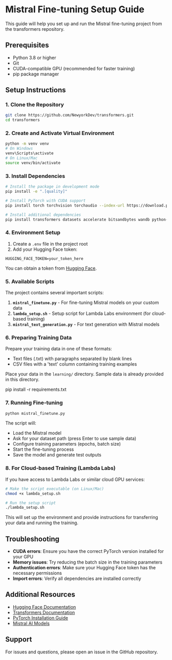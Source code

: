 # Mistral Fine-tuning Setup Guide

This guide will help you set up and run the Mistral fine-tuning project from the transformers repository.

## Prerequisites

- Python 3.8 or higher
- Git
- CUDA-compatible GPU (recommended for faster training)
- pip package manager

## Setup Instructions

### 1. Clone the Repository

```bash
git clone https://github.com/NewyorkDev/transformers.git
cd transformers
```

### 2. Create and Activate Virtual Environment

```bash
python -m venv venv
# On Windows
venv\Scripts\activate
# On Linux/Mac
source venv/bin/activate
```

### 3. Install Dependencies

```bash
# Install the package in development mode
pip install -e ".[quality]"

# Install PyTorch with CUDA support
pip install torch torchvision torchaudio --index-url https://download.pytorch.org/whl/cu118

# Install additional dependencies
pip install transformers datasets accelerate bitsandbytes wandb python-dotenv
```

### 4. Environment Setup

1. Create a `.env` file in the project root
2. Add your Hugging Face token:
```
HUGGING_FACE_TOKEN=your_token_here
```

You can obtain a token from [Hugging Face](https://huggingface.co/settings/tokens).

### 5. Available Scripts

The project contains several important scripts:

1. **`mistral_finetune.py`** - For fine-tuning Mistral models on your custom data
2. **`lambda_setup.sh`** - Setup script for Lambda Labs environment (for cloud-based training)
3. **`mistral_text_generation.py`** - For text generation with Mistral models

### 6. Preparing Training Data

Prepare your training data in one of these formats:
- Text files (.txt) with paragraphs separated by blank lines
- CSV files with a 'text' column containing training examples

Place your data in the `learning/` directory. Sample data is already provided in this directory.

pip install -r requirements.txt


### 7. Running Fine-tuning

```bash
python mistral_finetune.py
```

The script will:
- Load the Mistral model
- Ask for your dataset path (press Enter to use sample data)
- Configure training parameters (epochs, batch size)
- Start the fine-tuning process
- Save the model and generate test outputs

### 8. For Cloud-based Training (Lambda Labs)

If you have access to Lambda Labs or similar cloud GPU services:

```bash
# Make the script executable (on Linux/Mac)
chmod +x lambda_setup.sh

# Run the setup script
./lambda_setup.sh
```

This will set up the environment and provide instructions for transferring your data and running the training.

## Troubleshooting

- **CUDA errors**: Ensure you have the correct PyTorch version installed for your GPU
- **Memory issues**: Try reducing the batch size in the training parameters
- **Authentication errors**: Make sure your Hugging Face token has the necessary permissions
- **Import errors**: Verify all dependencies are installed correctly

## Additional Resources

- [Hugging Face Documentation](https://huggingface.co/docs)
- [Transformers Documentation](https://huggingface.co/docs/transformers/index)
- [PyTorch Installation Guide](https://pytorch.org/get-started/locally/)
- [Mistral AI Models](https://huggingface.co/mistralai)

## Support

For issues and questions, please open an issue in the GitHub repository.